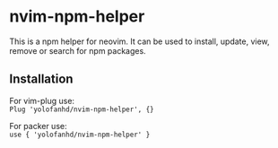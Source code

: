 # nvim-npm-helper

This is a npm helper for neovim. It can be used to install, update, view, remove or search for npm packages.

## Installation

For vim-plug use:<br>
`Plug 'yolofanhd/nvim-npm-helper', {}`

For packer use:<br>
`use { 'yolofanhd/nvim-npm-helper' }`

